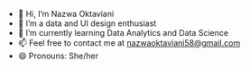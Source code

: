 - 👋 Hi, I’m Nazwa Oktaviani
- 👀 I’m a data and UI design enthusiast
- 🌱 I’m currently learning Data Analytics and Data Science
- 📫 Feel free to contact me at nazwaoktaviani58@gmail.com
- 😄 Pronouns: She/her

<!---
nazwaoktaviani02/nazwaoktaviani02 is a ✨ special ✨ repository because its `README.md` (this file) appears on your GitHub profile.
You can click the Preview link to take a look at your changes.
--->
